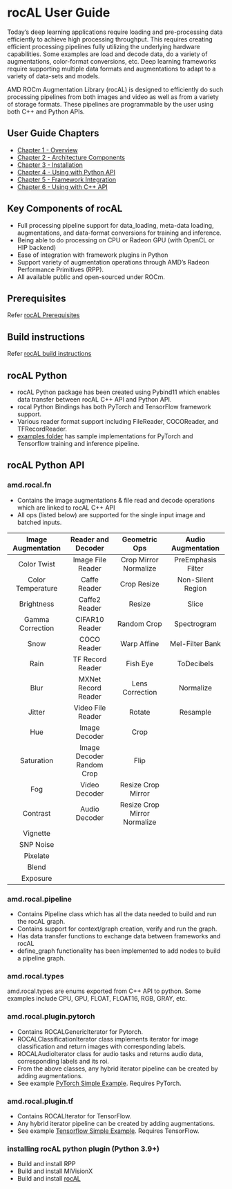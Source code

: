 # rocAL User Guide

Today’s deep learning applications require loading and pre-processing data efficiently to achieve high processing throughput.  This requires creating efficient processing pipelines fully utilizing the underlying hardware capabilities. Some examples are load and decode data, do a variety of augmentations, color-format conversions, etc.
Deep learning frameworks require supporting multiple data formats and augmentations to adapt to a variety of data-sets and models.

AMD ROCm Augmentation Library (rocAL) is designed to efficiently do such processing pipelines from both images and video as well as from a variety of storage formats.
These pipelines are programmable by the user using both C++ and Python APIs.

## User Guide Chapters

* [Chapter 1 - Overview](user_guide/ch1.md)
* [Chapter 2 - Architecture Components](user_guide/ch2.md)
* [Chapter 3 - Installation](user_guide/ch3.md)
* [Chapter 4 - Using with Python API](user_guide/ch4.md)
* [Chapter 5 - Framework Integration](user_guide/ch5.md)
* [Chapter 6 - Using with C++ API](user_guide/ch6.md)

## Key Components of rocAL

* Full processing pipeline support for data_loading, meta-data loading, augmentations, and data-format conversions for training and inference.
* Being able to do processing on CPU or Radeon GPU (with OpenCL or HIP backend)
* Ease of integration with framework plugins in Python
* Support variety of augmentation operations through AMD’s Radeon Performance Primitives (RPP).
* All available public and open-sourced under ROCm.

## Prerequisites

Refer [rocAL Prerequisites](https://github.com/ROCm/rocAL#prerequisites)

## Build instructions

Refer [rocAL build instructions](https://github.com/ROCm/rocAL#build-instructions)

## rocAL Python

* rocAL Python package has been created using Pybind11 which enables data transfer between rocAL C++ API and Python API.
* rocal Python Bindings has both PyTorch and TensorFlow framework support.
* Various reader format support including FileReader, COCOReader, and TFRecordReader.
* [examples folder](https://github.com/ROCm/rocAL/docs/exmaples) has sample implementations for PyTorch and Tensorflow training and inference pipeline.

## rocAL Python API

### amd.rocal.fn

* Contains the image augmentations & file read and decode operations which are linked to rocAL C++ API
* All ops (listed below) are supported for the single input image and batched inputs.

| Image Augmentation |   Reader and Decoder      |        Geometric Ops         |     Audio Augmentation     |
| :----------------: | :-----------------------: | :--------------------------: | :------------------------: |
|    Color Twist     |   Image File Reader       |     Crop Mirror Normalize    |    PreEmphasis Filter      |
| Color Temperature  |      Caffe Reader         |          Crop Resize         |      Non-Silent Region     |
|     Brightness     |      Caffe2 Reader        |            Resize            |           Slice            |
|  Gamma Correction  |      CIFAR10 Reader       |          Random Crop         |        Spectrogram         |
|        Snow        |       COCO Reader         |         Warp Affine          |        Mel-Filter Bank     |
|        Rain        |     TF Record Reader      |           Fish Eye           |          ToDecibels        |
|        Blur        |   MXNet Record Reader     |        Lens Correction       |          Normalize         |
|       Jitter       |    Video File Reader      |           Rotate             |          Resample          |
|        Hue         |     Image Decoder         |            Crop              |                            |
|     Saturation     | Image Decoder Random Crop |            Flip              |                            |
|        Fog         |      Video Decoder        |    Resize Crop Mirror        |                            |
|      Contrast      |      Audio Decoder        | Resize Crop Mirror Normalize |                            |
|      Vignette      |                           |                              |                            |
|     SNP Noise      |                           |                              |                            |
|      Pixelate      |                           |                              |                            |
|       Blend        |                           |                              |                            |
|      Exposure      |                           |                              |                            |

### amd.rocal.pipeline

* Contains Pipeline class which has all the data needed to build and run the rocAL graph.
* Contains support for context/graph creation, verify and run the graph.
* Has data transfer functions to exchange data between frameworks and rocAL
* define_graph functionality has been implemented to add nodes to build a pipeline graph.

### amd.rocal.types

amd.rocal.types are enums exported from C++ API to python. Some examples include CPU, GPU, FLOAT, FLOAT16, RGB, GRAY, etc.

### amd.rocal.plugin.pytorch

* Contains ROCALGenericIterator for Pytorch.
* ROCALClassificationIterator class implements iterator for image classification and return images with corresponding labels.
* ROCALAudioIterator class for audio tasks and returns audio data, corresponding labels and its roi.
* From the above classes, any hybrid iterator pipeline can be created by adding augmentations.
* See example [PyTorch Simple Example](./examples/pytorch/). Requires PyTorch.

### amd.rocal.plugin.tf

* Contains ROCALIterator for TensorFlow.
* Any hybrid iterator pipeline can be created by adding augmentations.
* See example [Tensorflow Simple Example](./examples/tf/). Requires TensorFlow.

### installing rocAL python plugin (Python 3.9+)

* Build and install RPP
* Build and install MIVisionX
* Build and install [rocAL](https://github.com/ROCm/rocAL/)

